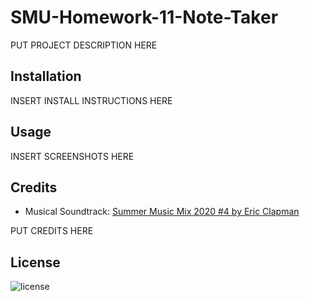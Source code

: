 # SMU-Homework-11-Note-Taker

PUT PROJECT DESCRIPTION HERE

## Installation

INSERT INSTALL INSTRUCTIONS HERE

## Usage

INSERT SCREENSHOTS HERE

## Credits

- Musical Soundtrack: [Summer Music Mix 2020 #4 by Eric Clapman](https://www.youtube.com/watch?v=cwfEkoHPw-o)

PUT CREDITS HERE

## License

![license](https://img.shields.io/badge/license-MIT-brightgreen)
